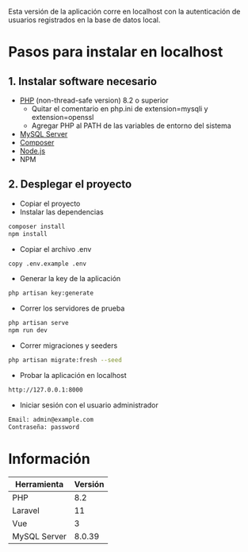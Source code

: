 Esta versión de la aplicación corre en localhost con la autenticación de usuarios registrados en la base de datos local. 
# Pasos para instalar en localhost
## 1. Instalar software necesario
- [PHP](https://windows.php.net/download/) (non-thread-safe version) 8.2 o superior
  - Quitar el comentario en php.ini de extension=mysqli y extension=openssl
  - Agregar PHP al PATH de las variables de entorno del sistema
- [MySQL Server](https://dev.mysql.com/downloads/mysql/8.0.html?os=2)
- [Composer](https://getcomposer.org/download/)
- [Node.js](https://nodejs.org/en/download)
- NPM

## 2. Desplegar el proyecto
- Copiar el proyecto
- Instalar las dependencias
```sh
composer install
npm install
```
- Copiar el archivo .env
```sh
copy .env.example .env
```
- Generar la key de la aplicación
```sh
php artisan key:generate
```
- Correr los servidores de prueba
```sh
php artisan serve
npm run dev
```
- Correr migraciones y seeders
```sh
php artisan migrate:fresh --seed
```
- Probar la aplicación en localhost 
```sh
http://127.0.0.1:8000
```
- Iniciar sesión con el usuario administrador
```sh
Email: admin@example.com
Contraseña: password
```
# Información
| Herramienta | Versión |
| ------ | ------ |
| PHP | 8.2 |
| Laravel | 11 |
| Vue | 3 |
| MySQL Server | 8.0.39 |
